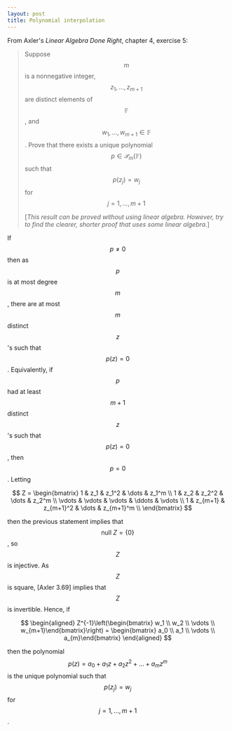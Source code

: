 ```yaml
---
layout: post
title: Polynomial interpolation 
---
```


From Axler's *Linear Algebra Done Right*, chapter 4, exercise 5:

> Suppose $$m$$ is a nonnegative integer, $$z_1, \dots, z_{m+1}$$ are distinct elements of 
> $$\mathbb{F}$$, and $$w_1, \dots, w_{m+1} \in \mathbb{F}$$. Prove that there exists a unique polynomial
> $$p \in \mathcal{P}_m(\mathbb{F})$$ such that 
> $$
p(z_j) = w_j
> $$
> for $$j = 1, \dots, m+1$$
>
> [*This result can be proved without using linear algebra. However, try to
> find the clearer, shorter proof that uses some linear algebra.*]

If $$p \ne 0$$ then as $$p$$ is at most degree $$m$$, there are at most $$m$$ 
distinct $$z$$'s such that $$p(z)=0$$. Equivalently, if $$p$$ had at least $$m+1$$ distinct 
$$z$$'s such that $$p(z)=0$$, then $$p=0$$. Letting 

$$
Z = 
\begin{bmatrix}
    1 & z_1 & z_1^2 & \dots & z_1^m \\
    1 & z_2 & z_2^2 & \dots & z_2^m \\
    \vdots & \vdots & \vdots & \ddots & \vdots \\
    1 & z_{m+1} & z_{m+1}^2 & \dots & z_{m+1}^m \\
\end{bmatrix}
$$

then the previous statement implies that $$\text{null } Z = \{0\}$$, 
so $$Z$$ is injective. As $$Z$$ is square, [Axler 3.69] implies that 
$$Z$$ is invertible. Hence, if

$$
\begin{aligned}
Z^{-1}\left(\begin{bmatrix} w_1 \\ w_2 \\ \vdots \\ w_{m+1}\end{bmatrix}\right) = \begin{bmatrix} a_0 \\ a_1 \\ \vdots \\ a_{m}\end{bmatrix}
\end{aligned}
$$

then the polynomial $$p(z)=a_0 + a_1 z + a_2 z^2 + \dots + a_m z^m$$ is the unique
polynomial such that $$p(z_j) = w_j$$ for $$j = 1, \dots, m+1$$.